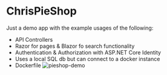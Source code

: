 # ChrisPieShop
Just a demo app with the example usages of the following:
- API Controllers
- Razor for pages & Blazor fo search functionality
- Authentication & Authorization with ASP.NET Core Identity
- Uses a local SQL db but can connect to a docker instance
- Dockerfile
![pieshop-demo](https://github.com/user-attachments/assets/d6de87f8-fd03-433a-a456-fa779e7e53df)
